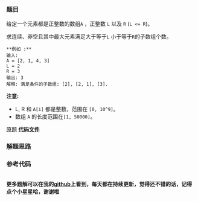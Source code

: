 ### 题目
给定一个元素都是正整数的数组`A` ，正整数 `L` 以及 `R` (`L <= R`)。

求连续、非空且其中最大元素满足大于等于`L` 小于等于`R`的子数组个数。

    
    
    **例如 :**
    输入: 
    A = [2, 1, 4, 3]
    L = 2
    R = 3
    输出: 3
    解释: 满足条件的子数组: [2], [2, 1], [3].
    

**注意:**

  * L, R  和 `A[i]` 都是整数，范围在 `[0, 10^9]`。
  * 数组 `A` 的长度范围在`[1, 50000]`。

[原题](https://leetcode-cn.com/problems/number-of-subarrays-with-bounded-maximum/)    **[代码文件]()**


### 解题思路




### 参考代码

```go


```




**更多题解可以在我的[github](https://github.com/LZH139/leetcode_Go)上看到，每天都在持续更新，觉得还不错的话，记得点个小星星哈，谢谢啦**
